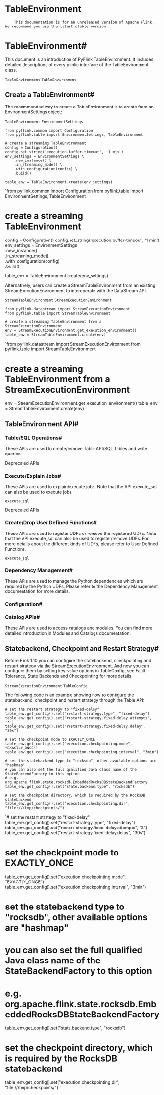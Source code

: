 # TableEnvironment


> 
        This documentation is for an unreleased version of Apache Flink. We recommend you use the latest stable version.
    


# TableEnvironment#


This document is an introduction of PyFlink TableEnvironment.
It includes detailed descriptions of every public interface of the TableEnvironment class.

`TableEnvironment`
`TableEnvironment`

## Create a TableEnvironment#


The recommended way to create a TableEnvironment is to create from an EnvironmentSettings object:

`TableEnvironment`
`EnvironmentSettings`

```
from pyflink.common import Configuration
from pyflink.table import EnvironmentSettings, TableEnvironment

# create a streaming TableEnvironment
config = Configuration()
config.set_string('execution.buffer-timeout', '1 min')
env_settings = EnvironmentSettings \
    .new_instance() \
    .in_streaming_mode() \
    .with_configuration(config) \
    .build()

table_env = TableEnvironment.create(env_settings)

```

`from pyflink.common import Configuration
from pyflink.table import EnvironmentSettings, TableEnvironment

# create a streaming TableEnvironment
config = Configuration()
config.set_string('execution.buffer-timeout', '1 min')
env_settings = EnvironmentSettings \
    .new_instance() \
    .in_streaming_mode() \
    .with_configuration(config) \
    .build()

table_env = TableEnvironment.create(env_settings)
`

Alternatively, users can create a StreamTableEnvironment from an existing StreamExecutionEnvironment to interoperate with the DataStream API.

`StreamTableEnvironment`
`StreamExecutionEnvironment`

```
from pyflink.datastream import StreamExecutionEnvironment
from pyflink.table import StreamTableEnvironment

# create a streaming TableEnvironment from a StreamExecutionEnvironment
env = StreamExecutionEnvironment.get_execution_environment()
table_env = StreamTableEnvironment.create(env)

```

`from pyflink.datastream import StreamExecutionEnvironment
from pyflink.table import StreamTableEnvironment

# create a streaming TableEnvironment from a StreamExecutionEnvironment
env = StreamExecutionEnvironment.get_execution_environment()
table_env = StreamTableEnvironment.create(env)
`

## TableEnvironment API#


### Table/SQL Operations#


These APIs are used to create/remove Table API/SQL Tables and write queries:


Deprecated APIs


### Execute/Explain Jobs#


These APIs are used to explain/execute jobs. Note that the API execute_sql can also be used to execute jobs.

`execute_sql`

Deprecated APIs


### Create/Drop User Defined Functions#


These APIs are used to register UDFs or remove the registered UDFs.
Note that the API execute_sql can also be used to register/remove UDFs.
For more details about the different kinds of UDFs, please refer to User Defined Functions.

`execute_sql`

### Dependency Management#


These APIs are used to manage the Python dependencies which are required by the Python UDFs.
Please refer to the Dependency Management documentation for more details.


### Configuration#


### Catalog APIs#


These APIs are used to access catalogs and modules. You can find more detailed introduction in Modules and Catalogs documentation.


## Statebackend, Checkpoint and Restart Strategy#


Before Flink 1.10 you can configure the statebackend, checkpointing and restart strategy via the StreamExecutionEnvironment.
And now you can configure them by setting key-value options in TableConfig, see Fault Tolerance, State Backends and Checkpointing for more details.

`StreamExecutionEnvironment`
`TableConfig`

The following code is an example showing how to configure the statebackend, checkpoint and restart strategy through the Table API:


```
# set the restart strategy to "fixed-delay"
table_env.get_config().set("restart-strategy.type", "fixed-delay")
table_env.get_config().set("restart-strategy.fixed-delay.attempts", "3")
table_env.get_config().set("restart-strategy.fixed-delay.delay", "30s")

# set the checkpoint mode to EXACTLY_ONCE
table_env.get_config().set("execution.checkpointing.mode", "EXACTLY_ONCE")
table_env.get_config().set("execution.checkpointing.interval", "3min")

# set the statebackend type to "rocksdb", other available options are "hashmap"
# you can also set the full qualified Java class name of the StateBackendFactory to this option
# e.g. org.apache.flink.state.rocksdb.EmbeddedRocksDBStateBackendFactory
table_env.get_config().set("state.backend.type", "rocksdb")

# set the checkpoint directory, which is required by the RocksDB statebackend
table_env.get_config().set("execution.checkpointing.dir", "file:///tmp/checkpoints/")

```

`# set the restart strategy to "fixed-delay"
table_env.get_config().set("restart-strategy.type", "fixed-delay")
table_env.get_config().set("restart-strategy.fixed-delay.attempts", "3")
table_env.get_config().set("restart-strategy.fixed-delay.delay", "30s")

# set the checkpoint mode to EXACTLY_ONCE
table_env.get_config().set("execution.checkpointing.mode", "EXACTLY_ONCE")
table_env.get_config().set("execution.checkpointing.interval", "3min")

# set the statebackend type to "rocksdb", other available options are "hashmap"
# you can also set the full qualified Java class name of the StateBackendFactory to this option
# e.g. org.apache.flink.state.rocksdb.EmbeddedRocksDBStateBackendFactory
table_env.get_config().set("state.backend.type", "rocksdb")

# set the checkpoint directory, which is required by the RocksDB statebackend
table_env.get_config().set("execution.checkpointing.dir", "file:///tmp/checkpoints/")
`